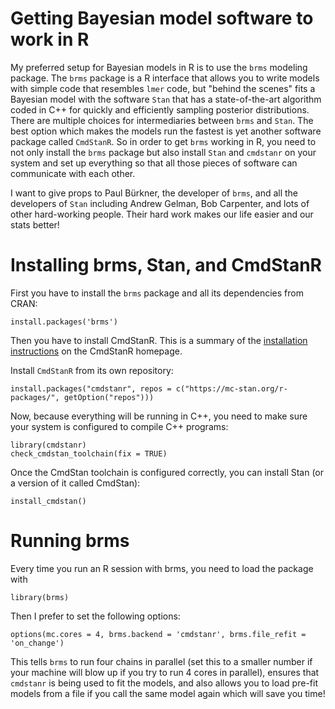 # Getting Bayesian model software to work in R

My preferred setup for Bayesian models in R is to use the `brms` modeling package. The `brms` package is a R interface that allows you to write models with simple code that resembles `lmer` code, but "behind the scenes" fits a Bayesian model with the software `Stan` that has a state-of-the-art algorithm coded in C++ for quickly and efficiently sampling posterior distributions. There are multiple choices for intermediaries between `brms` and `Stan`. The best option which makes the models run the fastest is yet another software package called `CmdStanR`. So in order to get `brms` working in R, you need to not only install the `brms` package but also install `Stan` and `cmdstanr` on your system and set up everything so that all those pieces of software can communicate with each other.

I want to give props to Paul B&uuml;rkner, the developer of `brms`, and all the developers of `Stan` including Andrew Gelman, Bob Carpenter, and lots of other hard-working people. Their hard work makes our life easier and our stats better!

# Installing brms, Stan, and CmdStanR

First you have to install the `brms` package and all its dependencies from CRAN:

`install.packages('brms')`

Then you have to install CmdStanR. This is a summary of the [installation instructions](https://mc-stan.org/cmdstanr/articles/cmdstanr.html) on the CmdStanR homepage.

Install `CmdStanR` from its own repository:

`install.packages("cmdstanr", repos = c("https://mc-stan.org/r-packages/", getOption("repos")))`

Now, because everything will be running in C++, you need to make sure your system is configured to compile C++ programs:

```
library(cmdstanr)
check_cmdstan_toolchain(fix = TRUE)
```

Once the CmdStan toolchain is configured correctly, you can install Stan (or a version of it called CmdStan):

`install_cmdstan()`

# Running brms

Every time you run an R session with brms, you need to load the package with 

`library(brms)`

Then I prefer to set the following options:

`options(mc.cores = 4, brms.backend = 'cmdstanr', brms.file_refit = 'on_change')`

This tells `brms` to run four chains in parallel (set this to a smaller number if your machine will blow up if you try to run 4 cores in parallel), ensures that `cmdstanr` is being used to fit the models, and also allows you to load pre-fit models from a file if you call the same model again which will save you time!